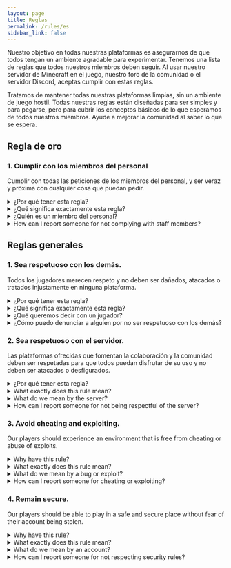 ```yaml
---
layout: page
title: Reglas
permalink: /rules/es
sidebar_link: false
---
```


Nuestro objetivo en todas nuestras plataformas es asegurarnos de que todos tengan un ambiente agradable para experimentar. Tenemos una lista de reglas que todos nuestros miembros deben seguir. Al usar nuestro servidor de Minecraft en el juego, nuestro foro de la comunidad o el servidor Discord, aceptas cumplir con estas reglas.

Tratamos de mantener todas nuestras plataformas limpias, sin un ambiente de juego hostil. Todas nuestras reglas están diseñadas para ser simples y para pegarse, pero para cubrir los conceptos básicos de lo que esperamos de todos nuestros miembros. Ayude a mejorar la comunidad al saber lo que se espera.

## Regla de oro

### 1. Cumplir con los miembros del personal
Cumplir con todas las peticiones de los miembros del personal, y ser veraz y próxima con cualquier cosa que puedan pedir.

<details>
  <summary>¿Por qué tener esta regla?</summary>
      <p>El objetivo de los miembros del personal es mantener a la comunidad un lugar seguro y promover una experiencia agradable para todos nuestros miembros. Cuando todos cooperan con los miembros del personal, están en mejores condiciones para mantener a la comunidad segura.</p>
      <p>Los miembros del personal nunca le pedirán información personal o credenciales a su cuenta. Presente un <a href="{{ site.baseurl }}/report">informe</a> inmediatamente si esto sucede.</p>
</details>

<details>
  <summary>¿Qué significa exactamente esta regla?</summary>
      <p>Todos nuestros miembros del personal actúan con toda la comunidad en mente. Intenta ayudar haciendo lo siguiente:</p>
        <ul>
          <li>Responda a sus preguntas o recuerde cualquier evento que recuerde</li>
          <li>Restante veraz</li>
          <li>Informar activamente el comportamiento de ruptura de reglas</li>
        </ul>
      <p>Sin embargo, algunas cosas no ayudan a los miembros de nuestro personal. Trate de evitar lo siguiente:</p>
          <ul>
          <li>Mini-modding, tratando de hacer cumplir las reglas para otros miembros del personal. Intente dirigir a los miembros del personal al comportamiento de ruptura de reglas</li>
          <li>Retención de detalles de los miembros del personal</li>
          <li>Presentación de apelaciones o informes en nombre de otra persona</li>
          <li>Evadir castigos emitidos por miembros del personal</li>
        </ul>
</details>

<details>
  <summary>¿Quién es un miembro del personal?</summary>
      <p>Todos los miembros del personal pueden ubicarse por el prefijo antes de su nombre:</p>
        <ul>
          <li>Los ejecutivos tendrán un <span style="color: #515a5a">[</span><span style="color: #cb4335">Exec</span><span style="color: #515a5a">]</span> prefijo y un nombre <span style="color: #e74c3c">rojo claro</span>.</li>
          <li>Los desarrolladores tendrán un <span style="color: #515a5a">[</span><span style="color: #652d90">Dev</span><span style="color: #515a5a">]</span> prefijo y un nombre <span style="color: #af7ac5">morado claro</span>.</li>
          <li>Los administradores tendrán un <span style="color: #515a5a">[</span><span style="color: #f7941d">Admin</span><span style="color: #515a5a">]</span> prefijo y un nombre <span style="color: #f4d03f">amarillo</span>.</li>
          <li>Los moderadores tendrán un <span style="color: #515a5a">[</span><span style="color: #1e8449">Mod</span><span style="color: #515a5a">]</span> prefijo y un nombre <span style="color: #3AB54A">verde lima</span>.</li>
        </ul>
</details>

<details>
  <summary>How can I report someone for not complying with staff members?</summary>
      <p>Hay un par de maneras de informar el comportamiento de alguien.</p>
        <ul>
          <li><strong><span style="color: #f39c12">Recomendado: Informe del Foro.</span></strong> Utilice el <a href="{{ site.baseurl }}/report/">formulario en línea</a> para presentar un informe en el foro.</li>
          <li>Discord. Únase al servidor <a href="{{ site.baseurl }}/discord">Discord</a> server y envíe un mensaje a un miembro del personal. Si no hay ningún miembro del personal en línea, intente utilizar el <code>#support</code> canal y un miembro del personal lo manejará más tarde.</li>
          <li>Informe a un miembro del personal en línea en el servidor.</li>
        </ul>
</details>

## Reglas generales

### 1. Sea respetuoso con los demás.
Todos los jugadores merecen respeto y no deben ser dañados, atacados o tratados injustamente en ninguna plataforma.

<details>
  <summary>¿Por qué tener esta regla?</summary>
      <p>Queremos que todos nuestros jugadores se sientan bienvenidos y sean un lugar seguro para que las personas se comuniquen y se diviertan. Todo el mundo debería ser capaz de hacer nuevos amigos y tener una experiencia agradable en nuestros servidores.</p>
      <p>Piense dos veces antes de enviar a alguien algo hiriente. Todos deben poder disfrutar del servidor de forma segura, y todos deben tener en cuenta el negocio de otras personas.</p>
</details>

<details>
  <summary>¿Qué significa exactamente esta regla?</summary>
      <p>Todos nuestros jugadores deberían poder experimentar el servidor en el mismo entorno positivo que todos los demás. Específicamente, evitar:</p>
        <ul>
          <li>Publicidad de otras plataformas o servicios o publicación de invitaciones a servidores distintos de este</li>
          <li>Repitiendo los mismos o similares mensajes, evitando cualquier mudo o filtros de chat</li>
          <li>Fomentar la violencia u otros ataques</li>
          <li>No respetar los límites de privacidad en el juego y en la vida real</li>
          <li>Fomentar cualquier forma de autolesión</li>
          <li>Blasfemias o tapones excesivos</li>
          <li>Compartir información privada o personal sin su consentimiento</li>
          <li>Enmarcar a otras personas o falsificar información</li>
          <li>Refiriéndose a pornografía o contenido odioso</li>
          <li>Modificación de creaciones de otros sin su aprobación</li>
          <li>Solicitar acciones ilegales</li>
          <li>Plagiar el contenido de otros</li>
        </ul>
</details>

<details>
  <summary>¿Qué queremos decir con un jugador?</summary>
      <p>Un jugador es cualquier persona que juega en cualquiera de nuestras plataformas, incluidos los miembros de nuestro personal.</p>
</details>

<details>
  <summary>¿Cómo puedo denunciar a alguien por no ser respetuoso con los demás?</summary>
      <p>Hay un par de maneras de informar el comportamiento de alguien.</p>
        <ul>
          <li><strong><span style="color: #f39c12">Recomendado: Informe del Foro.</span></strong> Utilice el <a href="{{ site.baseurl }}/report/">formulario en línea</a> para presentar un informe en el foro.</li>
          <li>Discord. Únase al servidor <a href="{{ site.baseurl }}/discord">Discord</a> server y envíe un mensaje a un miembro del personal. Si no hay ningún miembro del personal en línea, intente utilizar el <code>#support</code> canal y un miembro del personal lo manejará más tarde.</li>
          <li>Informe a un miembro del personal en línea en el servidor.</li>
        </ul>
</details>

### 2. Sea respetuoso con el servidor.
Las plataformas ofrecidas que fomentan la colaboración y la comunidad deben ser respetadas para que todos puedan disfrutar de su uso y no deben ser atacados o desfigurados.

<details>
  <summary>¿Por qué tener esta regla?</summary>
      <p>Todos quieren poder disfrutar del servidor sin tiempo de inactividad y deben tener acceso gratuito a los servicios que ofrecemos. Todos deberían tener acceso a un servidor estable para disfrutar.</p>
</details>

<details>
  <summary>What exactly does this rule mean?</summary>
      <p>All of our players should be able to freely access a stable and lag-free server without connection issues. Specifically, avoid:</p>
        <ul>
          <li>Attempts to crash the server or cause downtime</li>
          <li>Large block edit operations</li>
          <li>Hacked clients that can cause instability</li>
          <li>Corrupting worlds or world chunks</li>
          <li>Using bot applications to spam the server</li>
        </ul>
</details>

<details>
  <summary>What do we mean by the server?</summary>
      <p>The "server" refers to all community platforms that are official to UnraveledMC. This includes:</p>
        <ul>
          <li>The in-game <a href="https://forum.unraveledmc.com/t/how-to-connect-to-the-server/475">Minecraft</a> server</li>
          <li>The <a href="{{ site.baseurl }}/community">forum</a> community</li>
          <li>The <a href="{{ site.baseurl }}/discord">Discord</a> guild</li>
        </ul>
</details>

<details>
  <summary>How can I report someone for not being respectful of the server?</summary>
      <p>There are a couple of ways to report the behavior of someone.</p>
        <ul>
          <li><strong><span style="color: #f39c12">Recommended: Forum report.</span></strong> Use the <a href="{{ site.baseurl }}/report/">online form</a> to file a report on the forum.</li>
          <li>Discord. Join the <a href="{{ site.baseurl }}/discord">Discord</a> server and send a message to a staff member. If no staff member is online, try using the <code>#support</code> channel and a staff member will handle it later.</li>
          <li>Inform an online staff member on the server.</li>
        </ul>
</details>

### 3. Avoid cheating and exploiting.
Our players should experience an environment that is free from cheating or abuse of exploits.

<details>
  <summary>Why have this rule?</summary>
      <p>When cheating or exploiting occurs, it ruins the experience for others who try to play fairly. Everyone should be on a level playing field, and shouldn't be put at a disadvantage for following the rules.</p>
</details>

<details>
  <summary>What exactly does this rule mean?</summary>
      <blockquote>Note: All forms of cheating or exploiting are strictly banned on the <strong><span style="color: #cb4335">Survival</span></strong> server. The mentioned limits on hacks or hacked clients are for the <strong><span style="color: #00a8a8">Creative</span></strong> server specifically.</blockquote>
      <p>All of our players should have access to the same advantages as everyone else. Specifically, avoid the following:</p>
        <ul>
          <li>Using hacked clients to fight or compete</li>
          <li>Using hacked clients to break the rules</li>
          <li>Taking advantage of a bug or error in a program or plugin</li>
          <li>Not reporting any bugs or errors</li>
        </ul>
</details>

<details>
  <summary>What do we mean by a bug or exploit?</summary>
      <p>A bug refers to a software bug in a program or system. It is a flaw that can result in something that was incorrect or unexpected or will behave in unintended ways.</p>
</details>

<details>
  <summary>How can I report someone for cheating or exploiting?</summary>
      <p>There are a couple of ways to report the behavior of someone.</p>
        <ul>
          <li><strong><span style="color: #f39c12">Recommended: Forum report.</span></strong> Use the <a href="{{ site.baseurl }}/report/">online form</a> to file a report on the forum.</li>
          <li>Discord. Join the <a href="{{ site.baseurl }}/discord">Discord</a> server and send a message to a staff member. If no staff member is online, try using the <code>#support</code> channel and a staff member will handle it later.</li>
          <li>Inform an online staff member on the server.</li>
        </ul>
</details>

### 4. Remain secure.
Our players should be able to play in a safe and secure place without fear of their account being stolen.

<details>
  <summary>Why have this rule?</summary>
      <p>Life is better when it's secure, and our players deserve a place without transactions or account phishing. Security also means being responsible for your own account, and its credentials should be kept to you and you only.</p>
      <p>Staff members will never ask for personal information or any credentials to your account. File a <a href="https://forum.unraveledmc.com/report">report</a> immediately if this happens.</p>
</details>

<details>
  <summary>What exactly does this rule mean?</summary>
      <p>Players should be able to experience an environment that is secure. Specifically, avoid the following:</p>
        <ul>
          <li>Any form of transactions or exchange of goods</li>
          <li>Accessing an account that isn't yours</li>
          <li>Pretending to be another user</li>
          <li>Soliciting illegal actions</li>
        </ul>
</details>

<details>
  <summary>What do we mean by an account?</summary>
      <p>Your <a href="https://minecraft.net">Minecraft</a> account is yours that controls your profile. Your account on our forum is yours as well. Do not let other people access it, and regularly change your account password.</p>
      <p>Members should notify an Executive before making another account if they intend to do so. Anything that violates United States law will be notified to proper authorities; we are based in the U.S. and work within its laws.</p>
</details>

<details>
  <summary>How can I report someone for not respecting security rules?</summary>
      <p>There are a couple of ways to report the behavior of someone.</p>
        <ul>
          <li><strong><span style="color: #f39c12">Recommended: Forum report.</span></strong> Use the <a href="{{ site.baseurl }}/report/">online form</a> to file a report on the forum.</li>
          <li>Discord. Join the <a href="{{ site.baseurl }}/discord">Discord</a> server and send a message to a staff member. If no staff member is online, try using the <code>#support</code> channel and a staff member will handle it later.</li>
          <li>Inform an online staff member on the server.</li>
        </ul>
</details>
